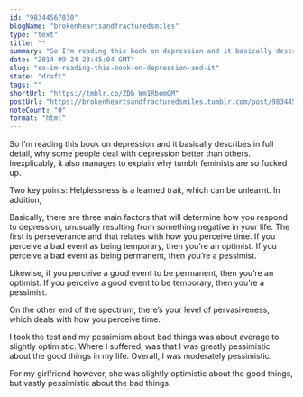 ```yaml
---
id: "98344567830"
blogName: "brokenheartsandfracturedsmiles"
type: "text"
title: ""
summary: "So I'm reading this book on depression and it basically describes in full detail, why some people deal with depression better..."
date: "2014-09-24 23:45:04 GMT"
slug: "so-im-reading-this-book-on-depression-and-it"
state: "draft"
tags: ""
shortUrl: "https://tmblr.co/ZDb_Wm1RbomGM"
postUrl: "https://brokenheartsandfracturedsmiles.tumblr.com/post/98344567830/so-im-reading-this-book-on-depression-and-it"
noteCount: "0"
format: "html"
---
```


So I’m reading this book on depression and it basically describes in full detail, why some people deal with depression better than others. Inexplicably, it also manages to explain why tumblr feminists are so fucked up. 

Two key points: Helplessness is a learned trait, which can be unlearnt. In addition, 

Basically, there are three main factors that will determine how you respond to depression, unusually resulting from something negative in your life. The first is perseverance and that relates with how you perceive time. If you perceive a bad event as being temporary, then you’re an optimist. If you perceive a bad event as being permanent, then you’re a pessimist.

Likewise, if you perceive a good event to be permanent, then you’re an optimist. If you perceive a good event to be temporary, then you’re a pessimist. 

On the other end of the spectrum, there’s your level of pervasiveness, which deals with how you perceive time. 

I took the test and my pessimism about bad things was about average to slightly optimistic. Where I suffered, was that I was greatly pessimistic about the good things in my life. Overall, I was moderately pessimistic. 

For my girlfriend however, she was slightly optimistic about the good things, but vastly pessimistic about the bad things.